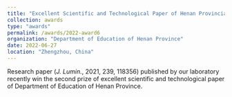 ```yaml
---
title: "Excellent Scientific and Technological Paper of Henan Provincial Department of Education"
collection: awards
type: "awards"
permalink: /awards/2022-award6
organization: "Department of Education of Henan Province"
date: 2022-06-27
location: "Zhengzhou, China"
---
```


Research paper (*J. Lumin.*, 2021, 239, 118356) published by our laboratory recently win the second prize of excellent scientific and technological paper of Department of Education of Henan Province.
